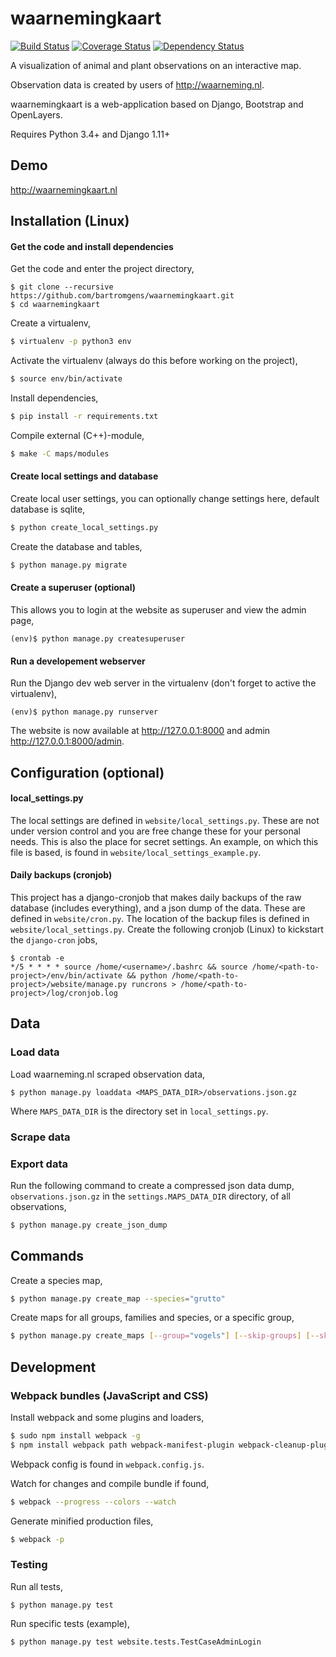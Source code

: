 # waarnemingkaart
[![Build Status](https://travis-ci.org/bartromgens/waarnemingkaart.svg?branch=master)](https://travis-ci.org/bartromgens/waarnemingkaart) [![Coverage Status](https://coveralls.io/repos/github/bartromgens/waarnemingkaart/badge.svg?branch=master)](https://coveralls.io/github/bartromgens/waarnemingkaart?branch=master) [![Dependency Status](https://gemnasium.com/badges/github.com/bartromgens/waarnemingkaart.svg)](https://gemnasium.com/github.com/bartromgens/waarnemingkaart)

A visualization of animal and plant observations on an interactive map. 

Observation data is created by users of http://waarneming.nl.

waarnemingkaart is a web-application based on Django, Bootstrap and OpenLayers. 

Requires Python 3.4+ and Django 1.11+

## Demo

http://waarnemingkaart.nl

## Installation (Linux)

#### Get the code and install dependencies
Get the code and enter the project directory,
```
$ git clone --recursive https://github.com/bartromgens/waarnemingkaart.git
$ cd waarnemingkaart
```

Create a virtualenv,
```bash
$ virtualenv -p python3 env
```

Activate the virtualenv (always do this before working on the project),
```bash
$ source env/bin/activate
```

Install dependencies,
```bash
$ pip install -r requirements.txt
```

Compile external (C++)-module,
```bash
$ make -C maps/modules
```

#### Create local settings and database
Create local user settings, you can optionally change settings here, default database is sqlite,
```bash
$ python create_local_settings.py
```

Create the database and tables, 
```bash
$ python manage.py migrate
```

#### Create a superuser (optional)
This allows you to login at the website as superuser and view the admin page,
```
(env)$ python manage.py createsuperuser
```

#### Run a developement webserver
Run the Django dev web server in the virtualenv (don't forget to active the virtualenv),
```
(env)$ python manage.py runserver
```

The website is now available at http://127.0.0.1:8000 and admin http://127.0.0.1:8000/admin.

## Configuration (optional)

#### local_settings.py

The local settings are defined in `website/local_settings.py`. 
These are not under version control and you are free change these for your personal needs.
This is also the place for secret settings. An example, on which this file is based, is found in `website/local_settings_example.py`.

#### Daily backups (cronjob)
This project has a django-cronjob that makes daily backups of the raw database (includes everything), and a json dump of the data.
These are defined in `website/cron.py`. The location of the backup files is defined in `website/local_settings.py`. 
Create the following cronjob (Linux) to kickstart the `django-cron` jobs,
```
$ crontab -e
*/5 * * * * source /home/<username>/.bashrc && source /home/<path-to-project>/env/bin/activate && python /home/<path-to-project>/website/manage.py runcrons > /home/<path-to-project>/log/cronjob.log
```

## Data

### Load data
Load waarneming.nl scraped observation data,
```
$ python manage.py loaddata <MAPS_DATA_DIR>/observations.json.gz
```
Where `MAPS_DATA_DIR` is the directory set in `local_settings.py`.

### Scrape data

### Export data
Run the following command to create a compressed json data dump, `observations.json.gz` in the `settings.MAPS_DATA_DIR` directory, of all observations,
```bash
$ python manage.py create_json_dump
```

## Commands

Create a species map,
```bash
$ python manage.py create_map --species="grutto"
```

Create maps for all groups, families and species, or a specific group,
```bash
$ python manage.py create_maps [--group="vogels"] [--skip-groups] [--skip-families] [--skip-species]
```

## Development

### Webpack bundles (JavaScript and CSS)

Install webpack and some plugins and loaders,
```bash
$ sudo npm install webpack -g
$ npm install webpack path webpack-manifest-plugin webpack-cleanup-plugin extract-text-webpack-plugin css-loader style-loader babel-core babel-loader babel-preset-es2015
```

Webpack config is found in `webpack.config.js`.

Watch for changes and compile bundle if found,
```bash
$ webpack --progress --colors --watch
```

Generate minified production files,
```bash
$ webpack -p
```

### Testing

Run all tests,
```
$ python manage.py test
```

Run specific tests (example),
```
$ python manage.py test website.tests.TestCaseAdminLogin
```
